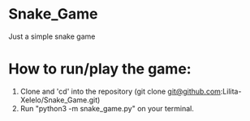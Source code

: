 # Snake_Game
Just a simple snake game 

# How to run/play the game:

1. Clone and 'cd' into the repository (git clone git@github.com:Lilita-Xelelo/Snake_Game.git)
3. Run "python3 -m snake_game.py" on your terminal. 
